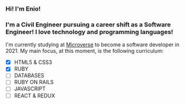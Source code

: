 ### Hi! I'm Enio!

### I'm a Civil Engineer pursuing a career shift as a Software Engineer! I love technology and programming languages!

I'm currently studying at [Microverse](https://www.microverse.org/) to become a software developer in 2021. My main focus, at this moment, is the following curriculum:

- [x] HTML5 & CSS3
- [x] RUBY
- [ ] DATABASES
- [ ] RUBY ON RAILS
- [ ] JAVASCRIPT
- [ ] REACT & REDUX
